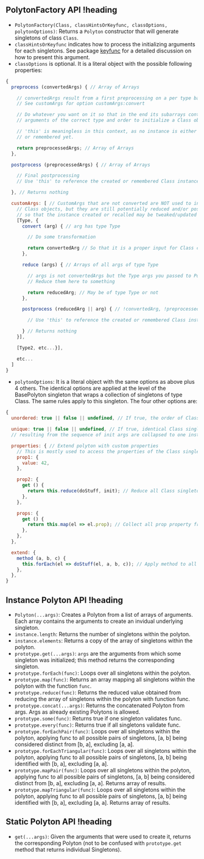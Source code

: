 ## PolytonFactory API !heading

* `PolytonFactory(Class, classHintsOrKeyfunc, classOptions, polytonOptions)`: Returns a `Polyton` constructor that will generate singletons of class `Class`.
* `classHintsOrKeyfunc` indicates how to process the initializing arguments for each singletons. See package [keyfunc](https://www.npmjs.com/package/keyfunc) for a detailed discussion on how to present this argument.
* `classOptions` is optional. It is a literal object with the possible following properties:

```js
{
  preprocess (convertedArgs) { // Array of Arrays

    // convertedArgs result from a first preprocessing on a per type basis;
    // See customArgs for option customArgs:convert

    // Do whatever you want on it so that in the end its subarrays contain only
    // arguments of the correct type and order to initialize a Class object.

    // 'this' is meaningless in this context, as no instance is either created
    // or remembered yet.

    return preprocessedArgs; // Array of Arrays
  },

  postprocess (preprocessedArgs) { // Array of Arrays

    // Final postprocessing
    // Use 'this' to reference the created or remembered Class instance

  }, // Returns nothing

  customArgs: [ // CustomArgs that are not converted are NOT used to initialize
    // Class objects, but they are still potentially reduced and/or postprocessed
    // so that the instance created or recalled may be tweaked/updated
    [Type, {
      convert (arg) { // arg has type Type

        // Do some transformation

        return convertedArg // So that it is a proper input for Class ctor
      },

      reduce (args) { // Arrays of all args of type Type

        // args is not convertedArgs but the Type args you passed to Polyton
        // Reduce them here to something

        return reducedArg; // May be of type Type or not
      },

      postprocess (reducedArg || arg) { // !convertedArg, !preprocessedArg

        // Use 'this' to reference the created or remembered Class instance

      } // Returns nothing
    }],

    [Type2, etc...}],

    etc...
  ]
}
```  

* `polytonOptions`: It is a literal object with the same options as above plus 4 others. The identical options are applied at the level of the BasePolyton singleton that wraps a collection of singletons of type Class. The same rules apply to this singleton. The four other options are:

```js
{
  unordered: true || false || undefined, // If true, the order of Class singletons doesn't matter

  unique: true || false || undefined, // If true, identical Class singletons
  // resulting from the sequence of init args are collapsed to one instance

  properties: { // Extend polyton with custom properties
    // This is mostly used to access the properties of the Class singletons in one go
    prop1: {
      value: 42,
    },

    prop2: {
      get () {
        return this.reduce(doStuff, init); // Reduce all Class singletons to some meaningful piece of data
      },
    },

    props: {
      get () {
        return this.map(el => el.prop); // Collect all prop property from Class singletons
      },
    },
  },

  extend: {
    method (a, b, c) {
      this.forEach(el => doStuff(el, a, b, c)); // Apply method to all Class singletons
    },
  },
}
```

## Instance Polyton API !heading

* `Polyton(...args)`: Creates a Polyton from a list of arrays of arguments. Each array contains the arguments to create an invidual underlying singleton.
* `instance.length`: Returns the number of singletons within the polyton.
* `instance.elements`: Returns a copy of the array of singletons within the polyton.
* `prototype.get(...args)`: `args` are the arguments from which some singleton was initialized; this method returns the corresponding singleton.
* `prototype.forEach(func)`: Loops over all singletons within the polyton.
* `prototype.map(func)`: Returns an array mapping all singletons within the polyton with the function `func`.
* `prototype.reduce(func)`: Returns the reduced value obtained from reducing the array of singletons within the polyton with function func.
* `prototype.concat(...args)`: Returns the concatenated Polyton from args. Args as already existing Polytons is allowed.
* `prototype.some(func)`: Returns true if one singleton validates func.
* `prototype.every(func)`: Returns true if all singletons validate func.
* `prototype.forEachPair(func)`: Loops over all singletons within the polyton, applying func to all possible pairs of singletons, [a, b] being considered distinct from [b, a], excluding [a, a].
* `prototype.forEachTriangular(func)`: Loops over all singletons within the polyton, applying func to all possible pairs of singletons, [a, b] being identified with [b, a], excluding [a, a].
* `prototype.mapPair(func)`: Loops over all singletons within the polyton, applying func to all possible pairs of singletons, [a, b] being considered distinct from [b, a], excluding [a, a]. Returns array of results.
* `prototype.mapTriangular(func)`: Loops over all singletons within the polyton, applying func to all possible pairs of singletons, [a, b] being identified with [b, a], excluding [a, a]. Returns array of results.

## Static Polyton API !heading

* `get(...args)`: Given the arguments that were used to create it, returns the corresponding Polyton (not to be confused with `prototype.get` method that returns individual Singletons).
